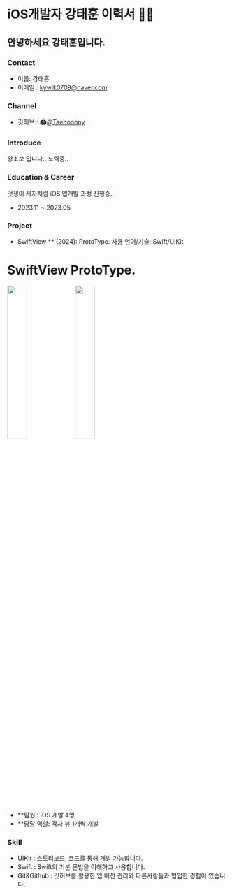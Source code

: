 # iOS개발자 강태훈 이력서 🧑‍💻

## 안녕하세요 강태훈입니다. 

### Contact
- 이름: 강태훈
- 이메일 : kywlk0709@naver.com


### Channel
- 깃허브 : 🏟️[@Taehooony](https://github.com/Taehooony)


### Introduce

 왕초보 입니다.. 노력중..
 

### Education &  Career

멋쟁이 사자처럼  iOS 앱개발 과정 진행중..
- 2023.11 ~ 2023.05




### Project
- SwiftView ** (2024): ProtoType. 사용 언어/기술: Swift/UIKit
# SwiftView ProtoType.
<img src="https://github.com/APP-iOS4/UIKit-Prototype-LAB4/assets/101854288/fc832989-c506-4864-b004-e0027adad4d3" width="30%"></img>
<img src="https://github.com/APP-iOS4/UIKit-Prototype-LAB4/assets/101854288/1984cec7-017a-45b1-9b1c-66c28542b785" width="30%"></img>
<br><br>
* **팀원 : iOS 개발 4명
* **담당 역할: 각자 뷰 1개씩 개발



###  Skill
- UIKit : 스토리보드, 코드를 통해 개발 가능합니다.
- Swift : Swift의 기본 문법을 이해하고 사용합니다.
- Git&Github : 깃허브를 활용한 앱 버전 관리와 다른사람들과 협업한 경험이 있습니다.




